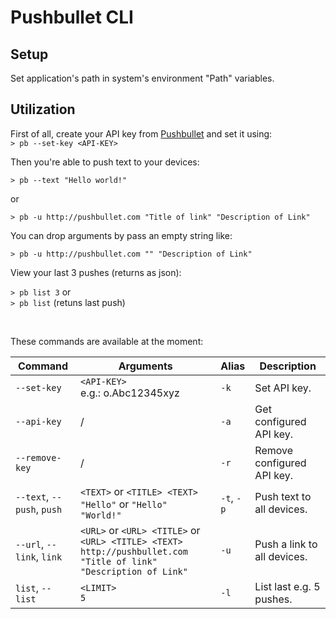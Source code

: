 # Pushbullet CLI

## Setup

Set application's path in system's environment "Path" variables.

## Utilization

First of all, create your API key from [Pushbullet](http://pushbullet.com) and set it using: <br />
`> pb --set-key <API-KEY>`

Then you're able to push text to your devices:

`> pb --text "Hello world!"`

or

`> pb -u http://pushbullet.com "Title of link" "Description of Link"`

You can drop arguments by pass an empty string like:

`> pb -u http://pushbullet.com "" "Description of Link"`

View your last 3 pushes (returns as json):

`> pb list 3` or <br />
`> pb list` (retuns last push)

<br />

These commands are available at the moment:

Command                    | Arguments                             | Alias | Description               |
---------------------------|---------------------------------------|-------|---------------------------|
`--set-key`                | `<API-KEY>` <br/> e.g.: o.Abc12345xyz | `-k`  | Set API key.              |
`--api-key`                | /                                     | `-a`  | Get configured API key.   |
`--remove-key`             | /                                     | `-r`  | Remove configured API key.|
`--text`, `--push`, `push` | `<TEXT>` or `<TITLE> <TEXT>` <br /> `"Hello"` or `"Hello" "World!"` | `-t`, `-p` | Push text to all devices.|
`--url`, `--link`, `link`  | `<URL>` or `<URL> <TITLE>` or `<URL> <TITLE> <TEXT>` <br/> `http://pushbullet.com "Title of link" "Description of Link"` | `-u` | Push a link to all devices.|
`list`, `--list`           | `<LIMIT>` <br /> `5`                  | `-l`  | List last e.g. 5 pushes.  |

